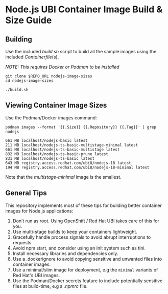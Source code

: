 # Node.js UBI Container Image Build & Size Guide

## Building 

Use the included *build.sh* script to build all the sample images using the included *Containerfile*(s).

*NOTE: This requires Docker or Podman to be installed*

```
git clone $REPO_URL nodejs-image-sizes
cd nodejs-image-sizes

./build.sh
```

## Viewing Container Image Sizes

Use the Podman/Docker images command:

```
podman images --format '{{.Size}} {{.Repository}} {{.Tag}}' | grep nodejs

661 MB localhost/nodejs-basic latest
211 MB localhost/nodejs-ts-basic-multistage-minimal latest
661 MB localhost/nodejs-ts-basic-multistage latest
832 MB localhost/nodejs-ts-basic-prune latest
831 MB localhost/nodejs-ts-basic latest
643 MB registry.access.redhat.com/ubi8/nodejs-18 latest
194 MB registry.access.redhat.com/ubi8/nodejs-18-minimal latest
```

Note that the *multistage-minimal* image is the smallest.

## General Tips

This repository implements most of these tips for building better container images for Node.js applications:

1. Don’t run as root. Using OpenShift / Red Hat UBI takes care of this for you.
1. Use multi-stage builds to keep your containers lightweight.
1. Gracefully handle process signals to avoid abrupt interruptions to requests.
1. Avoid npm start, and consider using an init system such as tini.
1. Install necessary libraries and dependencies only.
1. Use a .dockerignore to avoid copying sensitive and unwanted files into container images.
1. Use a minimal/slim image for deployment, e.g the `minimal` variants of Red Hat's UBI images.
1. Use the Podman/Docker secrets feature to include potentially sensitive files at build-time, e.g a *.npmrc* file.
